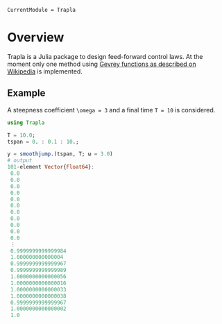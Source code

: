 ```@meta
CurrentModule = Trapla
```

# Overview

Trapla is a Julia package to design feed-forward control laws. At the moment only one method using [Gevrey functions as described on Wikipedia](https://en.wikipedia.org/wiki/Gevrey_class) is implemented.


## Example

A steepness coefficient ``\omega = 3`` and a final time ``T = 10`` is considered.

```julia
using Trapla

T = 10.0;
tspan = 0. : 0.1 : 10.;

y = smoothjump.(tspan, T; ω = 3.0)
# output
101-element Vector{Float64}:
 0.0
 0.0
 0.0
 0.0
 0.0
 0.0
 0.0
 0.0
 0.0
 0.0
 0.0
 ⋮
 0.9999999999999984
 1.000000000000004
 0.9999999999999967
 0.9999999999999989
 1.0000000000000056
 1.0000000000000016
 1.0000000000000033
 1.0000000000000038
 0.9999999999999967
 1.0000000000000002
 1.0
```
